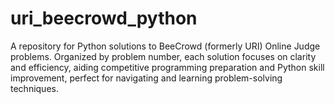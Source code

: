 # uri_beecrowd_python
A repository for Python solutions to BeeCrowd (formerly URI) Online Judge problems. Organized by problem number, each solution focuses on clarity and efficiency, aiding competitive programming preparation and Python skill improvement, perfect for navigating and learning problem-solving techniques.
